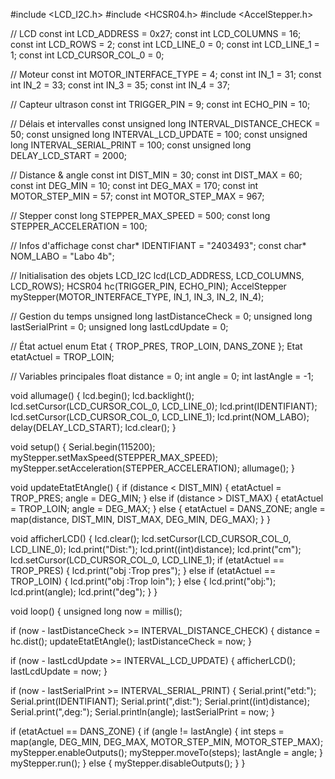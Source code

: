 
#include <LCD_I2C.h>
#include <HCSR04.h>
#include <AccelStepper.h>

// LCD
const int LCD_ADDRESS = 0x27;
const int LCD_COLUMNS = 16;
const int LCD_ROWS = 2;
const int LCD_LINE_0 = 0;
const int LCD_LINE_1 = 1;
const int LCD_CURSOR_COL_0 = 0;

// Moteur
const int MOTOR_INTERFACE_TYPE = 4;
const int IN_1 = 31;
const int IN_2 = 33;
const int IN_3 = 35;
const int IN_4 = 37;

// Capteur ultrason
const int TRIGGER_PIN = 9;
const int ECHO_PIN = 10;

// Délais et intervalles
const unsigned long INTERVAL_DISTANCE_CHECK = 50;
const unsigned long INTERVAL_LCD_UPDATE = 100;
const unsigned long INTERVAL_SERIAL_PRINT = 100;
const unsigned long DELAY_LCD_START = 2000;

// Distance & angle
const int DIST_MIN = 30;
const int DIST_MAX = 60;
const int DEG_MIN = 10;
const int DEG_MAX = 170;
const int MOTOR_STEP_MIN = 57;
const int MOTOR_STEP_MAX = 967;

// Stepper
const long STEPPER_MAX_SPEED = 500;
const long STEPPER_ACCELERATION = 100;

// Infos d'affichage
const char* IDENTIFIANT = "2403493";
const char* NOM_LABO = "Labo 4b";

// Initialisation des objets
LCD_I2C lcd(LCD_ADDRESS, LCD_COLUMNS, LCD_ROWS);
HCSR04 hc(TRIGGER_PIN, ECHO_PIN);
AccelStepper myStepper(MOTOR_INTERFACE_TYPE, IN_1, IN_3, IN_2, IN_4);

// Gestion du temps
unsigned long lastDistanceCheck = 0;
unsigned long lastSerialPrint = 0;
unsigned long lastLcdUpdate = 0;

// État actuel
enum Etat {
  TROP_PRES,
  TROP_LOIN,
  DANS_ZONE
};
Etat etatActuel = TROP_LOIN;

// Variables principales
float distance = 0;
int angle = 0;
int lastAngle = -1;

void allumage() {
  lcd.begin();
  lcd.backlight();
  lcd.setCursor(LCD_CURSOR_COL_0, LCD_LINE_0);
  lcd.print(IDENTIFIANT);
  lcd.setCursor(LCD_CURSOR_COL_0, LCD_LINE_1);
  lcd.print(NOM_LABO);
  delay(DELAY_LCD_START);
  lcd.clear();
}

void setup() {
  Serial.begin(115200);
  myStepper.setMaxSpeed(STEPPER_MAX_SPEED);
  myStepper.setAcceleration(STEPPER_ACCELERATION);
  allumage();
}



void updateEtatEtAngle() {
  if (distance < DIST_MIN) {
    etatActuel = TROP_PRES;
    angle = DEG_MIN;
  } else if (distance > DIST_MAX) {
    etatActuel = TROP_LOIN;
    angle = DEG_MAX;
  } else {
    etatActuel = DANS_ZONE;
    angle = map(distance, DIST_MIN, DIST_MAX, DEG_MIN, DEG_MAX);
  }
}

void afficherLCD() {
  lcd.clear();
  lcd.setCursor(LCD_CURSOR_COL_0, LCD_LINE_0);
  lcd.print("Dist:");
  lcd.print((int)distance);
  lcd.print("cm");
  lcd.setCursor(LCD_CURSOR_COL_0, LCD_LINE_1);
  if (etatActuel == TROP_PRES) {
    lcd.print("obj :Trop pres");
  } else if (etatActuel == TROP_LOIN) {
    lcd.print("obj :Trop loin");
  } else {
    lcd.print("obj:");
    lcd.print(angle);
    lcd.print("deg");
  }
}

void loop() {
  unsigned long now = millis();

  if (now - lastDistanceCheck >= INTERVAL_DISTANCE_CHECK) {
    distance = hc.dist();
    updateEtatEtAngle();
    lastDistanceCheck = now;
  }

  if (now - lastLcdUpdate >= INTERVAL_LCD_UPDATE) {
    afficherLCD();
    lastLcdUpdate = now;
  }

  if (now - lastSerialPrint >= INTERVAL_SERIAL_PRINT) {
    Serial.print("etd:");
    Serial.print(IDENTIFIANT);
    Serial.print(",dist:");
    Serial.print((int)distance);
    Serial.print(",deg:");
    Serial.println(angle);
    lastSerialPrint = now;
  }

  if (etatActuel == DANS_ZONE) {
    if (angle != lastAngle) {
      int steps = map(angle, DEG_MIN, DEG_MAX, MOTOR_STEP_MIN, MOTOR_STEP_MAX);
      myStepper.enableOutputs();
      myStepper.moveTo(steps);
      lastAngle = angle;
    }
    myStepper.run();
  } else {
    myStepper.disableOutputs();
  }
}

